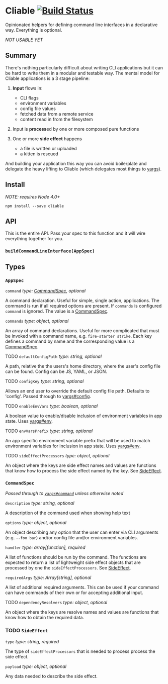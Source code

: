 # Cliable [![Build Status](https://travis-ci.org/possibilities/cliable.svg?branch=master)](https://travis-ci.org/possibilities/cliable)

Opinionated helpers for defining command line interfaces in a declarative way. Everything is optional.

_NOT USABLE YET_

## Summary

There's nothing particularly difficult about writing CLI applications but it can be hard to write them in a modular and testable way. The mental model for Cliable applications is a 3 stage pipeline:

1. **Input** flows in:
    - CLI flags
    - environment variables
    - config file values
    - fetched data from a remote service
    - content read in from the filesystem

1. Input is **process**ed by one or more composed pure functions

1. One or more **side effect** happens

    - a file is written or uploaded
    - a kitten is rescued

And building your application this way you can avoid boilerplate and delegate the heavy lifting to Cliable (which delegates most things to [yargs]()).

## Install

_NOTE: requires Node 4.0+_

```
npm install --save cliable
```

## API

This is the entire API. Pass your spec to this function and it will wire everything together for you.

### `buildCommandLineInterface(AppSpec)`

## Types

### `AppSpec`

`command` _type: [CommandSpec](#commandspec), optional_

  A command declaration. Useful for simple, single action, applications. The command is run if all required options are present. If `commands` is configured `command` is ignored. The value is a [CommandSpec](#commandspec).

`commands` _type: object, optional_

  An array of command declarations. Useful for more complicated that must be invoked with a command name, e.g. `fire-starter strike`. Each key defines a command by name and the corresponding value is a [CommandSpec](#commandspec).

TODO `defaultConfigPath` _type: string, optional_

  A path, relative the the users's home directory, where the user's config file can be found. Config can be JS, YAML, or JSON.

TODO `configKey` _type: string, optional_

  Allows an end user to override the default config file path. Defaults to 'config'. Passed through to [yargs#config](https://github.com/yargs/yargs#config).

TODO `enableEnvVars` _type: boolean, optional_

  A boolean value to enable/disable inclusion of environment variables in app state. Uses [yargs#env](https://github.com/yargs/yargs#envprefix).

TODO `envVarsPrefix` _type: string, optional_

  An app specific environment variable prefix that will be used to match environment variables for inclusion in app state. Uses [yargs#env](https://github.com/yargs/yargs#envprefix).

TODO `sideEffectProcessors` _type: object, optional_

  An object where the keys are side effect names and values are functions that know how to process the side effect named by the key. See [SideEffect](#sideeffect).

### `CommandSpec`

_Passed through to [`yargs#command`](https://github.com/yargs/yargs#commandcmd-desc-builder-handler) unless otherwise noted_

`description` _type: string, optional_

  A description of the command used when showing help text

`options` _type: object, optional_

  An object describing any option that the user can enter via CLI arguments (e.g. `--foo bar`) and/or config file and/or environment variables.

`handler` _type: array[function], required_

  A list of functions should be run by the command. The functions are expected to return a list of lightweight side effect objects that are processed by one the `sideEffectProcessors`. See [SideEffect](#sideeffect).

`requiredArgs` _type: Array[string], optional_

  A list of additional required arguments. This can be used if your command can have commands of their own or for accepting additional input.

TODO `dependencyResolvers` _type: object, optional_

  An object where the keys are resolve names and values are functions that know how to obtain the required data.

### TODO `SideEffect`

`type` _type: string, required_

The type of `sideEffectProcessors` that is needed to process process the side effect.

`payload` _type: object, optional_

Any data needed to describe the side effect.
